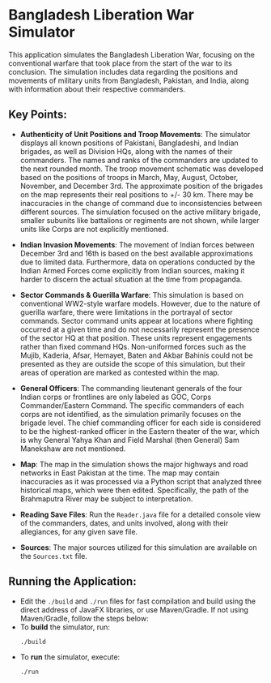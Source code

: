 # Bangladesh Liberation War Simulator

This application simulates the Bangladesh Liberation War, focusing on the conventional warfare that took place from the start of the war to its conclusion. The simulation includes data regarding the positions and movements of military units from Bangladesh, Pakistan, and India, along with information about their respective commanders.

## Key Points:
- **Authenticity of Unit Positions and Troop Movements**: 
  The simulator displays all known positions of Pakistani, Bangladeshi, and Indian brigades, as well as Division HQs, along with the names of their commanders. The names and ranks of the commanders are updated to the next rounded month. The troop movement schematic was developed based on the positions of troops in March, May, August, October, November, and December 3rd. The approximate position of the brigades on the map represents their real positions to +/- 30 km. There may be inaccuracies in the change of command due to inconsistencies between different sources. The simulation focused on the active military brigade, smaller subunits like battalions or regiments are not shown, while larger units like Corps are not explicitly mentioned.

- **Indian Invasion Movements**: 
  The movement of Indian forces between December 3rd and 16th is based on the best available approximations due to limited data. Furthermore, data on operations conducted by the Indian Armed Forces come explicitly from Indian sources, making it harder to discern the actual situation at the time from propaganda.

- **Sector Commands & Guerilla Warfare**: 
  This simulation is based on conventional WW2-style warfare models. However, due to the nature of guerilla warfare, there were limitations in the portrayal of sector commands. Sector command units appear at locations where fighting occurred at a given time and do not necessarily represent the presence of the sector HQ at that position. These units represent engagements rather than fixed command HQs. Non-uniformed forces such as the Mujib, Kaderia, Afsar, Hemayet, Baten and Akbar Bahinis could not be presented as they are outside the scope of this simulation, but their areas of operation are marked as contested within the map. 

- **General Officers**:
  The commanding lieutenant generals of the four Indian corps or frontlines are only labeled as GOC, Corps Commander/Eastern Command. The specific commanders of each corps are not identified, as the simulation primarily focuses on the brigade level. The chief commanding officer for each side is considered to be the highest-ranked officer in the Eastern theater of the war, which is why General Yahya Khan and Field Marshal (then General) Sam Manekshaw are not mentioned.

- **Map**: 
  The map in the simulation shows the major highways and road networks in East Pakistan at the time. The map may contain inaccuracies as it was processed via a Python script that analyzed three historical maps, which were then edited. Specifically, the path of the Brahmaputra River may be subject to interpretation.

- **Reading Save Files**: 
  Run the `Reader.java` file for a detailed console view of the commanders, dates, and units involved, along with their allegiances, for any given save file.

- **Sources**:
  The major sources utilized for this simulation are available on the ```Sources.txt``` file.

## Running the Application:
- Edit the `./build` and `./run` files for fast compilation and build using the direct address of JavaFX libraries, or use Maven/Gradle. If not using Maven/Gradle, follow the steps below:
- To **build** the simulator, run:
  ```bash
  ./build
  ```
- To **run** the simulator, execute:
  ```bash
  ./run
  ```
